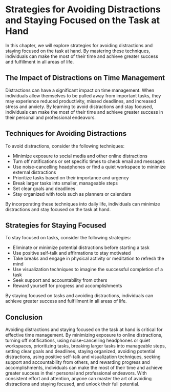 Strategies for Avoiding Distractions and Staying Focused on the Task at Hand
====================================================================================================================================

In this chapter, we will explore strategies for avoiding distractions and staying focused on the task at hand. By mastering these techniques, individuals can make the most of their time and achieve greater success and fulfillment in all areas of life.

The Impact of Distractions on Time Management
---------------------------------------------

Distractions can have a significant impact on time management. When individuals allow themselves to be pulled away from important tasks, they may experience reduced productivity, missed deadlines, and increased stress and anxiety. By learning to avoid distractions and stay focused, individuals can make the most of their time and achieve greater success in their personal and professional endeavors.

Techniques for Avoiding Distractions
------------------------------------

To avoid distractions, consider the following techniques:

* Minimize exposure to social media and other online distractions
* Turn off notifications or set specific times to check email and messages
* Use noise-cancelling headphones or find a quiet workspace to minimize external distractions
* Prioritize tasks based on their importance and urgency
* Break larger tasks into smaller, manageable steps
* Set clear goals and deadlines
* Stay organized with tools such as planners or calendars

By incorporating these techniques into daily life, individuals can minimize distractions and stay focused on the task at hand.

Strategies for Staying Focused
------------------------------

To stay focused on tasks, consider the following strategies:

* Eliminate or minimize potential distractions before starting a task
* Use positive self-talk and affirmations to stay motivated
* Take breaks and engage in physical activity or meditation to refresh the mind
* Use visualization techniques to imagine the successful completion of a task
* Seek support and accountability from others
* Reward yourself for progress and accomplishments

By staying focused on tasks and avoiding distractions, individuals can achieve greater success and fulfillment in all areas of life.

Conclusion
----------

Avoiding distractions and staying focused on the task at hand is critical for effective time management. By minimizing exposure to online distractions, turning off notifications, using noise-cancelling headphones or quiet workspaces, prioritizing tasks, breaking larger tasks into manageable steps, setting clear goals and deadlines, staying organized, avoiding potential distractions, using positive self-talk and visualization techniques, seeking support and accountability from others, and rewarding progress and accomplishments, individuals can make the most of their time and achieve greater success in their personal and professional endeavors. With consistent effort and attention, anyone can master the art of avoiding distractions and staying focused, and unlock their full potential.
